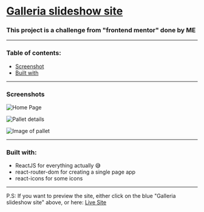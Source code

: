 # [Galleria slideshow site](https://galleria-show.vercel.app)

### This project is a challenge from "frontend mentor" done by ME

---

### Table of contents:

- [Screenshot](#screenshot)
- [Built with](#built-with)

---

### Screenshots

![Home Page](https://res.cloudinary.com/dk5awi1mn/image/upload/v1670058292/github-readme/galleria-slideshow/Screenshot_1_djnqyg.png)

![Pallet details](https://res.cloudinary.com/dk5awi1mn/image/upload/v1670058263/github-readme/galleria-slideshow/Screenshot_2_wzdl3m.png)

![Image of pallet](https://res.cloudinary.com/dk5awi1mn/image/upload/v1670058277/github-readme/galleria-slideshow/Screenshot_3_i5jkjd.png)

---

### Built with:

- ReactJS for everything actually 😅
- react-router-dom for creating a single page app
- react-icons for some icons

---

P.S: If you want to preview the site, either click on the blue "Galleria slideshow site" above, or here: [Live Site](https://galleria-show.vercel.app)
